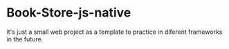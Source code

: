 # Book-Store-js-native
it's just a small web project as a template to practice in diferent frameworks in the future.
